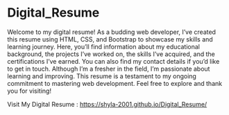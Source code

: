 # Digital_Resume

Welcome to my digital resume! As a budding web developer, I’ve created this resume using HTML, CSS, and Bootstrap to showcase my skills and learning journey. Here, you’ll find information about my educational background, the projects I’ve worked on, the skills I’ve acquired, and the certifications I’ve earned. You can also find my contact details if you’d like to get in touch. Although I’m a fresher in the field, I’m passionate about learning and improving. This resume is a testament to my ongoing commitment to mastering web development. Feel free to explore and thank you for visiting!

Visit My Digital Resume : https://shyla-2001.github.io/Digital_Resume/
